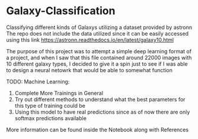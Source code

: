 # Galaxy-Classification
Classifying different kinds of Galaxys utilizing a dataset provided by astronn 
The repo does not include the data utilized since it can be easily accessed using this link https://astronn.readthedocs.io/en/latest/galaxy10.html 

The purpose of this project was to attempt a simple deep learning format of a project, and when I saw that this file contained around 22000 images with 10 different galaxy types, I decided to give it a spin just to see if I was able to design a neural netowrk that would be able to somewhat function


TODO: Machine Learning:
  1. Complete More Trainings in General
  2. Try out different methods to understand what the best parameters for this type of training could be
  3. Using this model to have real predictions since as of now there are only softmax predictions available

More information can be found inside the Notebook along with References
